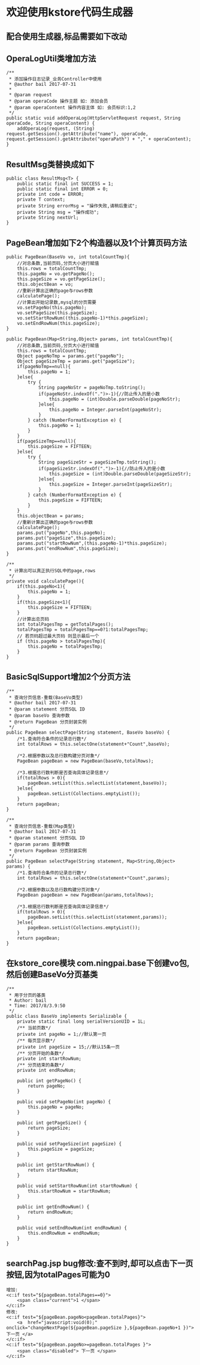 # **欢迎使用kstore代码生成器**
## 配合使用生成器,标品需要如下改动

## OperaLogUtil类增加方法
	/**
     * 添加操作日志记录_业务Controller中使用
     * @author bail 2017-07-31
     *
     * @param request
     * @param operaCode 操作主题 如: 添加会员
     * @param operaContent 操作内容主体 如: 会员标识:1,2
     */
    public static void addOperaLog(HttpServletRequest request, String operaCode, String operaContent) {
        addOperaLog(request, (String) request.getSession().getAttribute("name"), operaCode, request.getSession().getAttribute("operaPath") + "," + operaContent);
    }
	
## ResultMsg类替换成如下
	public class ResultMsg<T> {
		public static final int SUCCESS = 1;
		public static final int ERROR = 0;
		private int code = ERROR;
		private T context;
		private String errorMsg = "操作失败,请稍后重试";
		private String msg = "操作成功";
		private String nextUrl;
	}
	
## PageBean增加如下2个构造器以及1个计算页码方法
	public PageBean(BaseVo vo, int totalCountTmp){
        //对总条数,当前页码,分页大小进行赋值
        this.rows = totalCountTmp;
        this.pageNo = vo.getPageNo();
        this.pageSize = vo.getPageSize();
        this.objectBean = vo;
        //重新计算出正确的page与rows参数
        calculatePage();
        //计算出开始记录数,mysql的分页需要
        vo.setPageNo(this.pageNo);
        vo.setPageSize(this.pageSize);
        vo.setStartRowNum((this.pageNo-1)*this.pageSize);
        vo.setEndRowNum(this.pageSize);
    }

    public PageBean(Map<String,Object> params, int totalCountTmp){
        //对总条数,当前页码,分页大小进行赋值
        this.rows = totalCountTmp;
        Object pageNoTmp = params.get("pageNo");
        Object pageSizeTmp = params.get("pageSize");
        if(pageNoTmp==null){
            this.pageNo = 1;
        }else{
            try {
                String pageNoStr = pageNoTmp.toString();
                if(pageNoStr.indexOf(".")>-1){//防止传入的是小数
                    this.pageNo = (int)Double.parseDouble(pageNoStr);
                }else{
                    this.pageNo = Integer.parseInt(pageNoStr);
                }
            } catch (NumberFormatException e) {
                this.pageNo = 1;
            }
        }
        if(pageSizeTmp==null){
            this.pageSize = FIFTEEN;
        }else{
            try {
                String pageSizeStr = pageSizeTmp.toString();
                if(pageSizeStr.indexOf(".")>-1){//防止传入的是小数
                    this.pageSize = (int)Double.parseDouble(pageSizeStr);
                }else{
                    this.pageSize = Integer.parseInt(pageSizeStr);
                }
            } catch (NumberFormatException e) {
                this.pageSize = FIFTEEN;
            }
        }
        this.objectBean = params;
        //重新计算出正确的page与rows参数
        calculatePage();
        params.put("pageNo",this.pageNo);
        params.put("pageSize",this.pageSize);
        params.put("startRowNum",(this.pageNo-1)*this.pageSize);
        params.put("endRowNum",this.pageSize);
    }

    /**
     * 计算出可以真正执行SQL中的page,rows
     */
    private void calculatePage(){
        if(this.pageNo<1){
            this.pageNo = 1;
        }
        if(this.pageSize<1){
            this.pageSize = FIFTEEN;
        }
        //计算出总页码
        int totalPagesTmp = getTotalPages();
		totalPagesTmp = totalPagesTmp==0?1:totalPagesTmp;
        // 若页码超过最大页码 则显示最后一个
        if (this.pageNo > totalPagesTmp){
            this.pageNo = totalPagesTmp;
        }
    }
	
## BasicSqlSupport增加2个分页方法
	/**
     * 查询分页信息-重载(BaseVo类型)
     * @author bail 2017-07-31
     * @param statement 分页SQL ID
     * @param baseVo 查询参数
     * @return PageBean 分页封装实例
     */
    public PageBean selectPage(String statement, BaseVo baseVo) {
        /*1.查询符合条件的记录总行数*/
        int totalRows = this.selectOne(statement+"Count",baseVo);

        /*2.根据参数以及总行数构建分页对象*/
        PageBean pageBean = new PageBean(baseVo,totalRows);

        /*3.根据总行数判断是否查询具体记录信息*/
        if(totalRows > 0){
            pageBean.setList(this.selectList(statement,baseVo));
        }else{
            pageBean.setList(Collections.emptyList());
        }
        return pageBean;
    }

    /**
     * 查询分页信息-重载(Map类型)
     * @author bail 2017-07-31
     * @param statement 分页SQL ID
     * @param params 查询参数
     * @return PageBean 分页封装实例
     */
    public PageBean selectPage(String statement, Map<String,Object> params) {
        /*1.查询符合条件的记录总行数*/
        int totalRows = this.selectOne(statement+"Count",params);

        /*2.根据参数以及总行数构建分页对象*/
        PageBean pageBean = new PageBean(params,totalRows);

        /*3.根据总行数判断是否查询具体记录信息*/
        if(totalRows > 0){
            pageBean.setList(this.selectList(statement,params));
        }else{
            pageBean.setList(Collections.emptyList());
        }
        return pageBean;
    }
	
## 在kstore_core模块 com.ningpai.base下创建vo包,然后创建BaseVo分页基类
	/**
	 * 用于分页的基类
	 * Author: bail
	 * Time: 2017/8/3.9:50
	 */
	public class BaseVo implements Serializable {
		private static final long serialVersionUID = 1L;
		/** 当前页数*/
		private int pageNo = 1;//默认第一页
		/** 每页显示数*/
		private int pageSize = 15;//默认15条一页
		/** 分页开始的条数*/
		private int startRowNum;
		/** 分页结束的条数*/
		private int endRowNum;

		public int getPageNo() {
			return pageNo;
		}

		public void setPageNo(int pageNo) {
			this.pageNo = pageNo;
		}

		public int getPageSize() {
			return pageSize;
		}

		public void setPageSize(int pageSize) {
			this.pageSize = pageSize;
		}

		public int getStartRowNum() {
			return startRowNum;
		}

		public void setStartRowNum(int startRowNum) {
			this.startRowNum = startRowNum;
		}

		public int getEndRowNum() {
			return endRowNum;
		}

		public void setEndRowNum(int endRowNum) {
			this.endRowNum = endRowNum;
		}
	}

## searchPag.jsp bug修改:查不到时,却可以点击下一页按钮,因为totalPages可能为0
	增加:
	<c:if test="${pageBean.totalPages==0}">
		<span class="current">1 </span>
	</c:if>
	修改:
	<c:if test="${pageBean.pageNo<pageBean.totalPages}">
		<a  href="javascript:void(0);"  onclick="changeNextPage(${pageBean.pageSize },${pageBean.pageNo+1 })"> 下一页 </a>
	</c:if>
	<c:if test="${pageBean.pageNo>=pageBean.totalPages }">
		<span class="disabled"> 下一页 </span>
	</c:if>